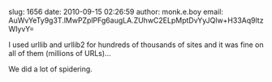 slug:    1656
date:    2010-09-15 02:26:59
author:  monk.e.boy
email:   AuWvYeTy9g3T.lMwPZplPFg6augLA.ZUhwC2ELpMptDvYyJQlw+H33Aq9ltzWIyvY=

I used urllib and urllib2 for hundreds of thousands of sites and it
was fine on all of them (millions of URLs)...

We did a lot of spidering.
